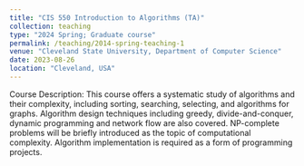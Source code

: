 ```yaml
---
title: "CIS 550 Introduction to Algorithms (TA)"
collection: teaching
type: "2024 Spring; Graduate course"
permalink: /teaching/2014-spring-teaching-1
venue: "Cleveland State University, Department of Computer Science"
date: 2023-08-26
location: "Cleveland, USA"
---
```


 Course Description:
 This course offers a systematic study of algorithms and their complexity, including sorting, searching, selecting, and algorithms for graphs. Algorithm design techniques including greedy, divide-and-conquer, dynamic programming and network flow are also covered. NP-complete problems will be briefly introduced as the topic of computational complexity. Algorithm implementation is required as a form of programming projects.